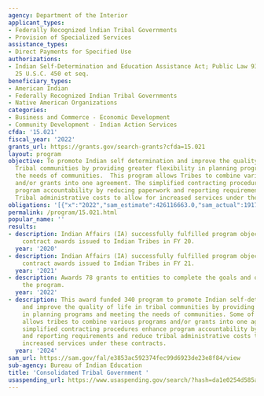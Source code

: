 ```yaml
---
agency: Department of the Interior
applicant_types:
- Federally Recognized lndian Tribal Governments
- Provision of Specialized Services
assistance_types:
- Direct Payments for Specified Use
authorizations:
- Indian Self-Determination and Education Assistance Act; Public Law 93-638; as amended,
  25 U.S.C. 450 et seq.
beneficiary_types:
- American Indian
- Federally Recognized Indian Tribal Governments
- Native American Organizations
categories:
- Business and Commerce - Economic Development
- Community Development - Indian Action Services
cfda: '15.021'
fiscal_year: '2022'
grants_url: https://grants.gov/search-grants?cfda=15.021
layout: program
objective: To promote Indian self determination and improve the quality of life in
  Tribal communities by providing greater flexibility in planning programs and meeting
  the needs of communities.  This program allows Tribes to combine various programs
  and/or grants into one agreement. The simplified contracting procedures enhance
  program accountability by reducing paperwork and reporting requirements, and reduce
  Tribal administrative costs to allow for increased services under these contracts.
obligations: '[{"x":"2022","sam_estimate":426116663.0,"sam_actual":19174452.0,"usa_spending_actual":5705704.0},{"x":"2023","sam_estimate":23297362.0,"sam_actual":226352331.0,"usa_spending_actual":9846029.909999998},{"x":"2024","sam_estimate":25387939.0,"sam_actual":0.0,"usa_spending_actual":7774143.43}]'
permalink: /program/15.021.html
popular_name: ''
results:
- description: Indian Affairs (IA) successfully fulfilled program objective; 300 Self-Determination
    contract awards issued to Indian Tribes in FY 20.
  year: '2020'
- description: Indian Affairs (IA) successfully fulfilled program objective; 70 Self-Determination
    contract awards issued to Indian Tribes in FY 21.
  year: '2021'
- description: Awards 78 grants to entities to complete the goals and objectives of
    the program.
  year: '2022'
- description: This award funded 340 program to promote Indian self-determination
    and improve the quality of life in tribal communities by providing greater flexibility
    in planning programs and meeting the needs of communities. Some of the programs
    allows tribes to combine various programs and/or grants into one agreement. the
    simplified contracting procedures enhance program accountability by reducing paperwork
    and reporting requirements and reduce tribal administrative costs to allow for
    increased services under these contracts.
  year: '2024'
sam_url: https://sam.gov/fal/e3853ac592374fec99d6923de23e8f84/view
sub-agency: Bureau of Indian Education
title: 'Consolidated Tribal Government '
usaspending_url: https://www.usaspending.gov/search/?hash=da1e0254d585abe70b1bb333693a51af
---
```

